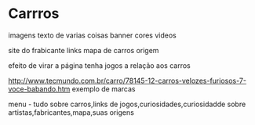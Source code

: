 # Carrros

imagens
texto de varias coisas
banner
cores
videos 

site do  frabicante
links
mapa de carros 
origem

efeito de virar a página
tenha jogos a relação aos carros

http://www.tecmundo.com.br/carro/78145-12-carros-velozes-furiosos-7-voce-babando.htm 
exemplo de marcas

menu -  tudo  sobre carros,links de jogos,curiosidades,curiosidadde sobre artistas,fabricantes,mapa,suas origens
